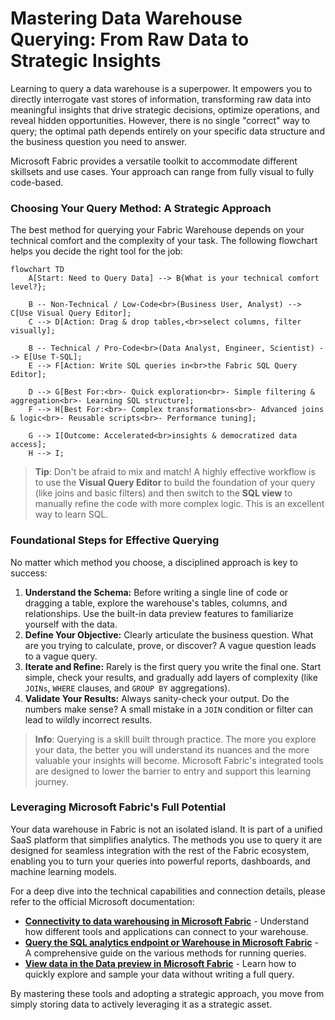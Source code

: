 # Mastering Data Warehouse Querying: From Raw Data to Strategic Insights

Learning to query a data warehouse is a superpower. It empowers you to directly interrogate vast stores of information, transforming raw data into meaningful insights that drive strategic decisions, optimize operations, and reveal hidden opportunities. However, there is no single "correct" way to query; the optimal path depends entirely on your specific data structure and the business question you need to answer.

Microsoft Fabric provides a versatile toolkit to accommodate different skillsets and use cases. Your approach can range from fully visual to fully code-based.

### Choosing Your Query Method: A Strategic Approach

The best method for querying your Fabric Warehouse depends on your technical comfort and the complexity of your task. The following flowchart helps you decide the right tool for the job:

```mermaid
flowchart TD
    A[Start: Need to Query Data] --> B{What is your technical comfort level?};

    B -- Non-Technical / Low-Code<br>(Business User, Analyst) --> C[Use Visual Query Editor];
    C --> D[Action: Drag & drop tables,<br>select columns, filter visually];

    B -- Technical / Pro-Code<br>(Data Analyst, Engineer, Scientist) --> E[Use T-SQL];
    E --> F[Action: Write SQL queries in<br>the Fabric SQL Query Editor];

    D --> G[Best For:<br>- Quick exploration<br>- Simple filtering & aggregation<br>- Learning SQL structure];
    F --> H[Best For:<br>- Complex transformations<br>- Advanced joins & logic<br>- Reusable scripts<br>- Performance tuning];

    G --> I[Outcome: Accelerated<br>insights & democratized data access];
    H --> I;
```

> **Tip**: Don't be afraid to mix and match! A highly effective workflow is to use the **Visual Query Editor** to build the foundation of your query (like joins and basic filters) and then switch to the **SQL view** to manually refine the code with more complex logic. This is an excellent way to learn SQL.

### Foundational Steps for Effective Querying

No matter which method you choose, a disciplined approach is key to success:

1.  **Understand the Schema:** Before writing a single line of code or dragging a table, explore the warehouse's tables, columns, and relationships. Use the built-in data preview features to familiarize yourself with the data.
2.  **Define Your Objective:** Clearly articulate the business question. What are you trying to calculate, prove, or discover? A vague question leads to a vague query.
3.  **Iterate and Refine:** Rarely is the first query you write the final one. Start simple, check your results, and gradually add layers of complexity (like `JOINs`, `WHERE` clauses, and `GROUP BY` aggregations).
4.  **Validate Your Results:** Always sanity-check your output. Do the numbers make sense? A small mistake in a `JOIN` condition or filter can lead to wildly incorrect results.

> **Info**: Querying is a skill built through practice. The more you explore your data, the better you will understand its nuances and the more valuable your insights will become. Microsoft Fabric's integrated tools are designed to lower the barrier to entry and support this learning journey.

### Leveraging Microsoft Fabric's Full Potential

Your data warehouse in Fabric is not an isolated island. It is part of a unified SaaS platform that simplifies analytics. The methods you use to query it are designed for seamless integration with the rest of the Fabric ecosystem, enabling you to turn your queries into powerful reports, dashboards, and machine learning models.

For a deep dive into the technical capabilities and connection details, please refer to the official Microsoft documentation:

*   [**Connectivity to data warehousing in Microsoft Fabric**](https://learn.microsoft.com/en-us/fabric/data-warehouse/connectivity) - Understand how different tools and applications can connect to your warehouse.
*   [**Query the SQL analytics endpoint or Warehouse in Microsoft Fabric**](https://learn.microsoft.com/en-us/fabric/data-warehouse/query-warehouse) - A comprehensive guide on the various methods for running queries.
*   [**View data in the Data preview in Microsoft Fabric**](https://learn.microsoft.com/en-us/fabric/data-warehouse/data-preview) - Learn how to quickly explore and sample your data without writing a full query.

By mastering these tools and adopting a strategic approach, you move from simply storing data to actively leveraging it as a strategic asset.
